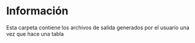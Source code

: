 # Información
Esta carpeta contiene los archivos de salida generados por el usuario una vez que hace una tabla